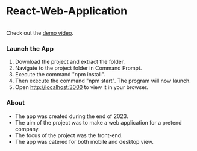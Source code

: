 # React-Web-Application

<img src=""/>

Check out the [demo video]().

### Launch the App

1) Download the project and extract the folder.
2) Navigate to the project folder in Command Prompt.
3) Execute the command "npm install".
4) Then execute the command "npm start". The program will now launch. 
5) Open [http://localhost:3000](http://localhost:3000) to view it in your browser.

### About

- The app was created during the end of 2023.
- The aim of the project was to make a web application for a pretend company.
- The focus of the project was the front-end.
- The app was catered for both mobile and desktop view. 
